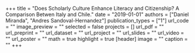 +++
title = "Does Scholarly Culture Enhance Literacy and Citizenship? A Comparison Betwen Italy and Chile."
date = "2019-01-01"
authors = ["Daniel Miranda", "Andres Sandoval-Hernandez"]
publication_types = ["1"]
url_code = ""
image_preview = ""
selected = false
projects = []
url_pdf = ""
url_preprint = ""
url_dataset = ""
url_project = ""
url_slides = ""
url_video = ""
url_poster = ""
math = true
highlight = true
[header]
image = ""
caption = ""
+++
